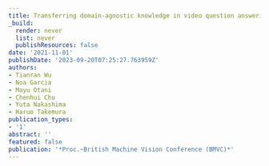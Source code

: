 ```yaml
---
title: Transferring domain-agnostic knowledge in video question answering
_build:
  render: never
  list: never
  publishResources: false
date: '2021-11-01'
publishDate: '2023-09-20T07:25:27.763959Z'
authors:
- Tianran Wu
- Noa Garcia
- Mayu Otani
- Chenhui Chu
- Yuta Nakashima
- Haruo Takemura
publication_types:
- '1'
abstract: ''
featured: false
publication: '*Proc.~British Machine Vision Conference (BMVC)*'
---
```


